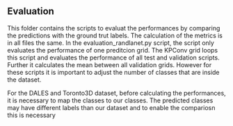 ## Evaluation
This folder contains the scripts to evaluat the performances by comparing the predictions with the ground trut labels. 
The calculation of the metrics is in all files the same.
In the evaluation_randlanet.py script, the script only evaluates the performance of one preditcion grid. The KPConv grid loops this script and evaluates the performance of all test and validation scripts. Further it calculates the mean between all validation grids. 
However for these scripts it is important to adjust the number of classes that are inside the dataset.

For the DALES and Toronto3D dataset, before calculating the performances, it is necessary to map the classes to our classes. The predicted classes may have different labels than our dataset and to enable the compariosn this is necessary